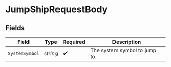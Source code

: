 # JumpShipRequestBody


## Fields

| Field                         | Type                          | Required                      | Description                   |
| ----------------------------- | ----------------------------- | ----------------------------- | ----------------------------- |
| `SystemSymbol`                | *string*                      | :heavy_check_mark:            | The system symbol to jump to. |